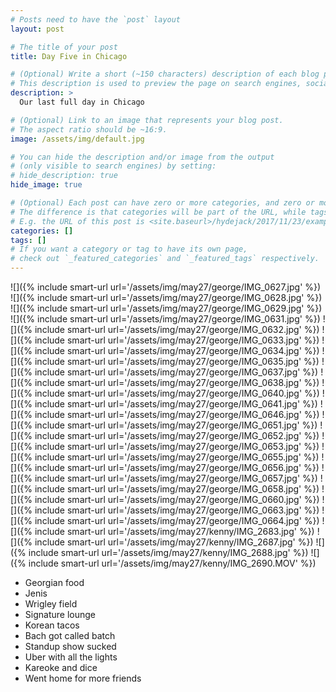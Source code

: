 ```yaml
---
# Posts need to have the `post` layout
layout: post

# The title of your post
title: Day Five in Chicago

# (Optional) Write a short (~150 characters) description of each blog post.
# This description is used to preview the page on search engines, social media, etc.
description: >
  Our last full day in Chicago

# (Optional) Link to an image that represents your blog post.
# The aspect ratio should be ~16:9.
image: /assets/img/default.jpg

# You can hide the description and/or image from the output
# (only visible to search engines) by setting:
# hide_description: true
hide_image: true

# (Optional) Each post can have zero or more categories, and zero or more tags.
# The difference is that categories will be part of the URL, while tags will not.
# E.g. the URL of this post is <site.baseurl>/hydejack/2017/11/23/example-content/
categories: []
tags: []
# If you want a category or tag to have its own page,
# check out `_featured_categories` and `_featured_tags` respectively.
---
```


![]({% include smart-url url='/assets/img/may27/george/IMG_0627.jpg' %})
![]({% include smart-url url='/assets/img/may27/george/IMG_0628.jpg' %})
![]({% include smart-url url='/assets/img/may27/george/IMG_0629.jpg' %})
![]({% include smart-url url='/assets/img/may27/george/IMG_0631.jpg' %})
![]({% include smart-url url='/assets/img/may27/george/IMG_0632.jpg' %})
![]({% include smart-url url='/assets/img/may27/george/IMG_0633.jpg' %})
![]({% include smart-url url='/assets/img/may27/george/IMG_0634.jpg' %})
![]({% include smart-url url='/assets/img/may27/george/IMG_0635.jpg' %})
![]({% include smart-url url='/assets/img/may27/george/IMG_0637.jpg' %})
![]({% include smart-url url='/assets/img/may27/george/IMG_0638.jpg' %})
![]({% include smart-url url='/assets/img/may27/george/IMG_0640.jpg' %})
![]({% include smart-url url='/assets/img/may27/george/IMG_0641.jpg' %})
![]({% include smart-url url='/assets/img/may27/george/IMG_0646.jpg' %})
![]({% include smart-url url='/assets/img/may27/george/IMG_0651.jpg' %})
![]({% include smart-url url='/assets/img/may27/george/IMG_0652.jpg' %})
![]({% include smart-url url='/assets/img/may27/george/IMG_0653.jpg' %})
![]({% include smart-url url='/assets/img/may27/george/IMG_0655.jpg' %})
![]({% include smart-url url='/assets/img/may27/george/IMG_0656.jpg' %})
![]({% include smart-url url='/assets/img/may27/george/IMG_0657.jpg' %})
![]({% include smart-url url='/assets/img/may27/george/IMG_0658.jpg' %})
![]({% include smart-url url='/assets/img/may27/george/IMG_0660.jpg' %})
![]({% include smart-url url='/assets/img/may27/george/IMG_0663.jpg' %})
![]({% include smart-url url='/assets/img/may27/george/IMG_0664.jpg' %})
![]({% include smart-url url='/assets/img/may27/kenny/IMG_2683.jpg' %})
![]({% include smart-url url='/assets/img/may27/kenny/IMG_2687.jpg' %})
![]({% include smart-url url='/assets/img/may27/kenny/IMG_2688.jpg' %})
![]({% include smart-url url='/assets/img/may27/kenny/IMG_2690.MOV' %})

- Georgian food
- Jenis
- Wrigley field
- Signature lounge
- Korean tacos 
- Bach got called batch
- Standup show sucked 
- Uber with all the lights 
- Kareoke and dice
- Went home for more friends
